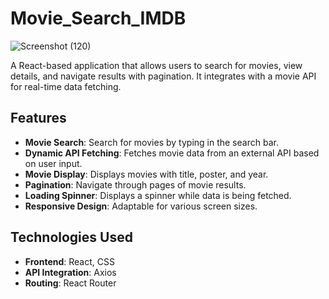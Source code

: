 ﻿# Movie_Search_IMDB

![Screenshot (120)](https://github.com/user-attachments/assets/b2d2e125-8901-4424-b06c-7439331fc603)

A React-based application that allows users to search for movies, view details, and navigate results with pagination. It integrates with a movie API for real-time data fetching.

## Features
- **Movie Search**: Search for movies by typing in the search bar.
- **Dynamic API Fetching**: Fetches movie data from an external API based on user input.
- **Movie Display**: Displays movies with title, poster, and year.
- **Pagination**: Navigate through pages of movie results.
- **Loading Spinner**: Displays a spinner while data is being fetched.
- **Responsive Design**: Adaptable for various screen sizes.

## Technologies Used
- **Frontend**: React, CSS
- **API Integration**: Axios
- **Routing**: React Router
